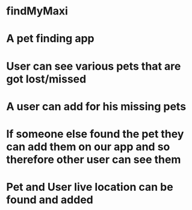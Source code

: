 # findMyMaxi
# A pet finding app
# User can see various pets that are got lost/missed 
# A user can add for his missing pets 
# If someone else found the pet they can add them on our app and so therefore other user can see them 
# Pet and User live location can be found and added 

